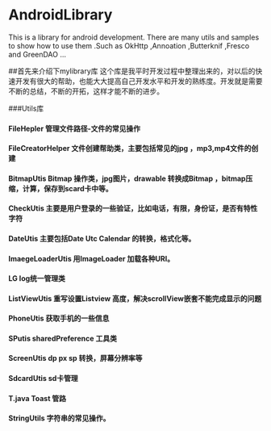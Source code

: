 # AndroidLibrary

  This is a library for android development. There are many utils and samples to show how to 
  use them .Such as OkHttp ,Annoation ,Butterknif ,Fresco and GreenDAO ...
   

##首先来介绍下mylibrary库
这个库是我平时开发过程中整理出来的，对以后的快速开发有很大的帮助，也能大大提高自己开发水平和开发的熟练度。开发就是需要不断的总结，不断的开拓，这样才能不断的进步。

###Utils库

#### FileHepler 管理文件路径-文件的常见操作
#### FileCreatorHelper 文件创建帮助类，主要包括常见的jpg ，mp3,mp4文件的创建
#### BitmapUtis Bitmap 操作类，jpg图片，drawable 转换成Bitmap ，bitmap压缩，计算，保存到scard卡中等。
#### CheckUtis 主要是用户登录的一些验证，比如电话，有限，身份证，是否有特性字符
#### DateUtis 主要包括Date Utc Calendar 的转换，格式化等。
####  ImaegeLoaderUtis 用ImageLoader 加载各种URI。
####  LG log统一管理类
#### ListViewUtis 重写设置Listview 高度，解决scrollView嵌套不能完成显示的问题
#### PhoneUtis 获取手机的一些信息
#### SPutis sharedPreference 工具类
#### ScreenUtis dp px sp 转换，屏幕分辨率等
#### SdcardUtis sd卡管理
#### T.java  Toast 管路
#### StringUtils 字符串的常见操作。










